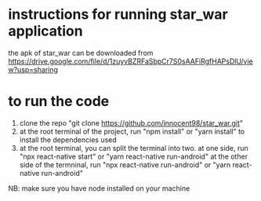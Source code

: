 # instructions for running star_war application
the apk of star_war can be downloaded from https://drive.google.com/file/d/1zuyvBZRFaSbpCr7S0sAAFiRgfHAPsDlU/view?usp=sharing

# to run the code
1. clone the repo "git clone https://github.com/innocent98/star_war.git"
2. at the root terminal of the project, run "npm install" or "yarn install" to install the dependencies used
3. at the root terminal, you can split the terminal into two. at one side, run "npx react-native start" or "yarn react-native run-android"
   at the other side of the termninal, run "npx react-native run-android" or "yarn react-native run-android"
   
NB: make sure you have node installed on your machine
